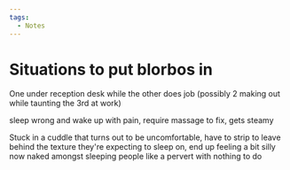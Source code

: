 ```yaml
---
tags:
  - Notes
---
```


# Situations to put blorbos in

One under reception desk while the other does job (possibly 2 making out while taunting the 3rd at work)

sleep wrong and wake up with pain, require massage to fix, gets steamy

Stuck in a cuddle that turns out to be uncomfortable, have to strip to leave behind the texture they're expecting to sleep on, end up feeling a bit silly now naked amongst sleeping people like a pervert with nothing to do

